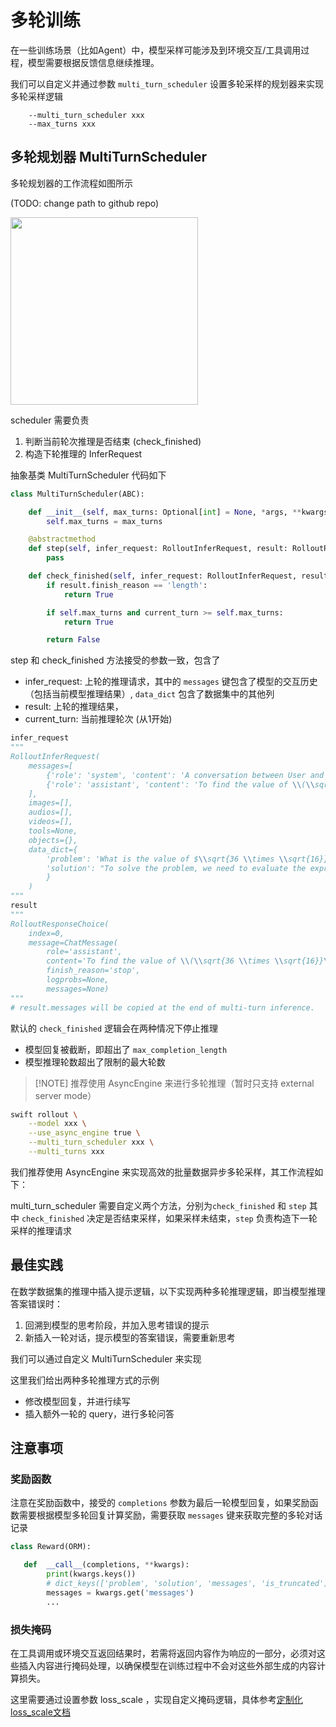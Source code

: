 # 多轮训练

在一些训练场景（比如Agent）中，模型采样可能涉及到环境交互/工具调用过程，模型需要根据反馈信息继续推理。

我们可以自定义并通过参数 `multi_turn_scheduler` 设置多轮采样的规划器来实现多轮采样逻辑
```
    --multi_turn_scheduler xxx
    --max_turns xxx
```


## 多轮规划器 MultiTurnScheduler
多轮规划器的工作流程如图所示

(TODO: change path to github repo)

<img src="/Users/hjh/workspace/swift/docs/resources/multiturn_pipeline.png" width="300" />

scheduler 需要负责
1. 判断当前轮次推理是否结束 (check_finished)
2. 构造下轮推理的 InferRequest

抽象基类 MultiTurnScheduler 代码如下
```python
class MultiTurnScheduler(ABC):

    def __init__(self, max_turns: Optional[int] = None, *args, **kwargs):
        self.max_turns = max_turns

    @abstractmethod
    def step(self, infer_request: RolloutInferRequest, result: RolloutResponseChoice, current_turn: int) -> RolloutInferRequest:
        pass

    def check_finished(self, infer_request: RolloutInferRequest, result: RolloutResponseChoice, current_turn: int) -> bool:
        if result.finish_reason == 'length':
            return True

        if self.max_turns and current_turn >= self.max_turns:
            return True

        return False
```

step 和 check_finished 方法接受的参数一致，包含了

- infer_request: 上轮的推理请求，其中的 `messages` 键包含了模型的交互历史（包括当前模型推理结果）, `data_dict` 包含了数据集中的其他列
- result: 上轮的推理结果，
- current_turn: 当前推理轮次 (从1开始)

```python
infer_request
"""
RolloutInferRequest(
    messages=[
        {'role': 'system', 'content': 'A conversation between User and Assistant. The user asks a question, and the Assistant solves it. The assistant first thinks about the reasoning process in the mind and then provides the user with the answer. The reasoning process and answer are enclosed within <think> </think> and <answer> </answer> tags, respectively, i.e., <think> reasoning process here </think><answer> answer here </answer>\n'}, {'role': 'user', 'content': 'What is the value of $\\sqrt{36 \\times \\sqrt{16}}$?'},
        {'role': 'assistant', 'content': 'To find the value of \\(\\sqrt{36 \\times \\sqrt{16}}\\), we will break down the problem step-by-step.\n\nFirst, we need to evaluate the inner square root:\n\\[\n\\sqrt{16}\n\\]\nWe know that:\n\\[\n4^2 = 16 \\implies \\sqrt{16} = 4\n\\]\n\nNext, we substitute this result back into the original expression:\n\\[\n\\sqrt{36 \\times \\sqrt{16}} = \\sqrt{36 \\times 4}\n\\]\n\nNow, we need to evaluate the product inside the square root:\n\\[\n36 \\times 4 = 144\n\\]\n\nSo, the expression simplifies to:\n\\[\n\\sqrt{144}\n\\]\n\nFinally, we determine the square root of 144:\n\\[\n\\sqrt{144} = 12\n\\]\n\nThus, the value of \\(\\sqrt{36 \\times \\sqrt{16}}\\) is:\n\\[\n\\boxed{12}\n\\]'}
    ],
    images=[],
    audios=[],
    videos=[],
    tools=None,
    objects={},
    data_dict={
        'problem': 'What is the value of $\\sqrt{36 \\times \\sqrt{16}}$?',
        'solution': "To solve the problem, we need to evaluate the expression \\(\\sqrt{36 \\times \\sqrt{16}}\\).\n\nWe can break down the steps as follows:\n\n1. Evaluate the inner square root: \\(\\sqrt{16}\\).\n2. Multiply the result by 36.\n3. Take the square root of the product obtained in step 2.\n\nLet's compute this step by step using Python code for accuracy.\n```python\nimport math\n\n# Step 1: Evaluate the inner square root\ninner_sqrt = math.sqrt(16)\n\n# Step 2: Multiply the result by 36\nproduct = 36 * inner_sqrt\n\n# Step 3: Take the square root of the product\nfinal_result = math.sqrt(product)\nprint(final_result)\n```\n```output\n12.0\n```\nThe value of \\(\\sqrt{36 \\times \\sqrt{16}}\\) is /\\(\\boxed{12}\\)."
        }
    )
"""
result
"""
RolloutResponseChoice(
    index=0,
    message=ChatMessage(
        role='assistant',
        content='To find the value of \\(\\sqrt{36 \\times \\sqrt{16}}\\), we will break down the problem step-by-step.\n\nFirst, we need to evaluate the inner square root:\n\\[\n\\sqrt{16}\n\\]\nWe know that:\n\\[\n4^2 = 16 \\implies \\sqrt{16} = 4\n\\]\n\nNext, we substitute this result back into the original expression:\n\\[\n\\sqrt{36 \\times \\sqrt{16}} = \\sqrt{36 \\times 4}\n\\]\n\nNow, we need to evaluate the product inside the square root:\n\\[\n36 \\times 4 = 144\n\\]\n\nSo, the expression simplifies to:\n\\[\n\\sqrt{144}\n\\]\n\nFinally, we determine the square root of 144:\n\\[\n\\sqrt{144} = 12\n\\]\n\nThus, the value of \\(\\sqrt{36 \\times \\sqrt{16}}\\) is:\n\\[\n\\boxed{12}\n\\]', tool_calls=None),
        finish_reason='stop',
        logprobs=None,
        messages=None)
"""
# result.messages will be copied at the end of multi-turn inference.
```

默认的 `check_finished` 逻辑会在两种情况下停止推理

- 模型回复被截断，即超出了 `max_completion_length`
- 模型推理轮数超出了限制的最大轮数

> \[!NOTE\]
> 推荐使用 AsyncEngine 来进行多轮推理（暂时只支持 external server mode）

```bash
swift rollout \
    --model xxx \
    --use_async_engine true \
    --multi_turn_scheduler xxx \
    --multi_turns xxx
```



我们推荐使用 AsyncEngine 来实现高效的批量数据异步多轮采样，其工作流程如下：


multi_turn_scheduler 需要自定义两个方法，分别为`check_finished` 和 `step`
其中 `check_finished` 决定是否结束采样，如果采样未结束，`step` 负责构造下一轮采样的推理请求


## 最佳实践
在数学数据集的推理中插入提示逻辑，以下实现两种多轮推理逻辑，即当模型推理答案错误时：
1. 回溯到模型的思考阶段，并加入思考错误的提示
2. 新插入一轮对话，提示模型的答案错误，需要重新思考

我们可以通过自定义 MultiTurnScheduler 来实现

这里我们给出两种多轮推理方式的示例

- 修改模型回复，并进行续写
- 插入额外一轮的 query，进行多轮问答

## 注意事项

### 奖励函数
注意在奖励函数中，接受的 `completions` 参数为最后一轮模型回复，如果奖励函数需要根据模型多轮回复计算奖励，需要获取 `messages` 键来获取完整的多轮对话记录

```python
class Reward(ORM):

   def  __call__(completions, **kwargs):
        print(kwargs.keys())
        # dict_keys(['problem', 'solution', 'messages', 'is_truncated'])
        messages = kwargs.get('messages')
        ...
```


### 损失掩码
在工具调用或环境交互返回结果时，若需将返回内容作为响应的一部分，必须对这些插入内容进行掩码处理，以确保模型在训练过程中不会对这些外部生成的内容计算损失。

这里需要通过设置参数 loss_scale ，实现自定义掩码逻辑，具体参考[定制化loss_scale文档](../../../Customization/插件化.md#定制化loss_scale)
